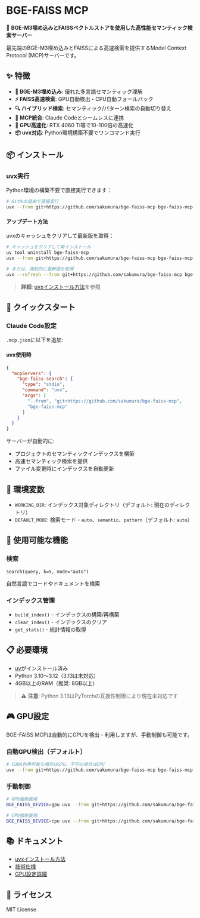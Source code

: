 # BGE-FAISS MCP

🚀 **BGE-M3埋め込みとFAISSベクトルストアを使用した高性能セマンティック検索サーバー**

最先端のBGE-M3埋め込みとFAISSによる高速検索を提供するModel Context Protocol (MCP)サーバーです。

## ✨ 特徴

- **🎯 BGE-M3埋め込み**: 優れた多言語セマンティック理解
- **⚡ FAISS高速検索**: GPU自動検出・CPU自動フォールバック
- **🔍 ハイブリッド検索**: セマンティック/パターン検索の自動切り替え
- **🔧 MCP統合**: Claude Codeとシームレスに連携
- **🚀 GPU高速化**: RTX 4060 Ti等で10-100倍の高速化
- **📦 uvx対応**: Python環境構築不要でワンコマンド実行

## 📦 インストール

### uvx実行
Python環境の構築不要で直接実行できます：

```bash
# GitHub経由で直接実行
uvx --from git+https://github.com/sakumura/bge-faiss-mcp bge-faiss-mcp
```

#### アップデート方法
uvxのキャッシュをクリアして最新版を取得：

```bash
# キャッシュをクリアして再インストール
uv tool uninstall bge-faiss-mcp
uvx --from git+https://github.com/sakumura/bge-faiss-mcp bge-faiss-mcp

# または、強制的に最新版を取得
uvx --refresh --from git+https://github.com/sakumura/bge-faiss-mcp bge-faiss-mcp
```

> **詳細**: [uvxインストール方法](docs/uvx-installation.md)を参照

## 🚀 クイックスタート

### Claude Code設定

`.mcp.json`に以下を追加:

#### uvx使用時
```json
{
  "mcpServers": {
    "bge-faiss-search": {
      "type": "stdio",
      "command": "uvx",
      "args": [
        "--from", "git+https://github.com/sakumura/bge-faiss-mcp",
        "bge-faiss-mcp"
      ]
    }
  }
}
```

サーバーが自動的に:
- プロジェクトのセマンティックインデックスを構築
- 高速セマンティック検索を提供
- ファイル変更時にインデックスを自動更新

## 🔧 環境変数

- `WORKING_DIR`: インデックス対象ディレクトリ（デフォルト: 現在のディレクトリ）  
- `DEFAULT_MODE`: 検索モード - `auto`、`semantic`、`pattern`（デフォルト: `auto`）

## 📖 使用可能な機能

### 検索
```
search(query, k=5, mode="auto")
```
自然言語でコードやドキュメントを検索

### インデックス管理
- `build_index()` - インデックスの構築/再構築
- `clear_index()` - インデックスのクリア
- `get_stats()` - 統計情報の取得

## 📋 必要環境

- [uv](https://docs.astral.sh/uv/)がインストール済み
- Python 3.10～3.12（3.13は未対応）
- 4GB以上のRAM（推奨: 8GB以上）

> ⚠️ **注意**: Python 3.13はPyTorchの互換性制限により現在未対応です

## 🎮 GPU設定

BGE-FAISS MCPは自動的にGPUを検出・利用しますが、手動制御も可能です。

### 自動GPU検出（デフォルト）
```bash
# CUDA利用可能な場合はGPU、不可の場合はCPU
uvx --from git+https://github.com/sakumura/bge-faiss-mcp bge-faiss-mcp
```

### 手動制御
```bash
# GPU強制使用
BGE_FAISS_DEVICE=gpu uvx --from git+https://github.com/sakumura/bge-faiss-mcp bge-faiss-mcp

# CPU強制使用
BGE_FAISS_DEVICE=cpu uvx --from git+https://github.com/sakumura/bge-faiss-mcp bge-faiss-mcp
```

## 📚 ドキュメント

- [uvxインストール方法](docs/uvx-installation.md)
- [技術仕様](docs/technical-spec.md)
- [GPU設定詳細](docs/gpu-setup.md)

## 📄 ライセンス

MIT License
